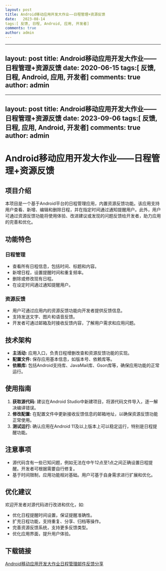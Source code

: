 ```yaml
---
layout: post
title: Android移动应用开发大作业——日程管理+资源反馈
date:   2023-08-14
tags:[ 反馈, 日程, Android, 应用, 开发者]
comments: true
author: admin
---
```

---
layout: post
title: Android移动应用开发大作业——日程管理+资源反馈
date:   2020-06-15
tags:[ 反馈, 日程, Android, 应用, 开发者]
comments: true
author: admin
---
---
layout: post
title: Android移动应用开发大作业——日程管理+资源反馈
date:   2023-09-06
tags:[ 反馈, 日程, 应用, Android, 开发者]
comments: true
author: admin
---
# Android移动应用开发大作业——日程管理+资源反馈

## 项目介绍

本项目是一个基于Android平台的日程管理应用，内置资源反馈功能。该应用支持用户查看、新增、编辑和删除日程，并在指定时间通过通知提醒用户。此外，用户可通过资源反馈功能将使用体验、改进建议或发现的问题反馈给开发者，助力应用的完善和优化。

## 功能特色

### 日程管理

- 查看所有日程信息，包括时间、标题和内容。
- 新增日程，设置提醒时间和重复频率。
- 删除或修改现有日程。
- 在设定时间通过通知提醒用户。

### 资源反馈

- 用户可通过应用内的资源反馈功能向开发者提供反馈信息。
- 支持发送文字、图片和语音反馈。
- 开发者可通过邮箱及时接收反馈内容，了解用户需求和应用问题。

## 技术架构

- **主活动:** 应用入口，负责日程增删改查和资源反馈功能的实现。
- **配置文件:** 保存应用基本信息，如版本号、依赖库等。
- **依赖库:** 包括Android支持库、JavaMail库、Gson库等，确保应用功能的正常运行。

## 使用指南

1. **获取源代码:** 建议在Android Studio中新建项目，将源代码文件导入，逐一解决编译错误。
2. **修改配置:** 在配置文件中更新接收反馈信息的邮箱地址，以确保资源反馈功能正常使用。
3. **测试运行:** 确认应用在Android 11及以上版本上可以稳定运行，特别是日程提醒功能。

## 注意事项

- 源代码含有一些已知问题，例如无法在中午12点至1点之间正确设置日程提醒。开发者可根据需要自行修复。
- 基于时间限制，应用功能相对基础。用户可基于自身需求进行扩展和优化。

## 优化建议

欢迎开发者对源代码进行改进和优化，如:

- 优化日程提醒时间设置，保证提醒准确性。
- 扩充日程功能，支持重复、分享、归档等操作。
- 完善资源反馈系统，支持更多反馈类型。
- 优化应用界面，提升用户体验。

## 下载链接

[Android移动应用开发大作业日程管理邮件反馈分享](https://pan.quark.cn/s/318e79501083)